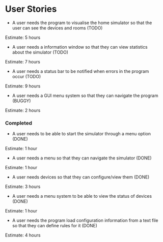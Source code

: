 # User Stories

- A user needs the program to visualise the home simulator so that the user can see the devices and rooms (TODO)

Estimate: 5 hours

- A user needs a information window so that they can view statistics about the simulator (TODO)

Estimate: 7 hours

- A user needs a status bar to be notified when errors in the program occur (TODO)

Estimate: 9 hours

- A user needs a GUI menu system so that they can navigate the program (BUGGY)

Estimate: 2 hours

### Completed

- A user needs to be able to start the simulator through a menu option (DONE)

Estimate: 1 hour

- A user needs a menu so that they can navigate the simulator (DONE)

Estimate: 1 hour

- A user needs devices so that they can configure/view them (DONE)

Estimate: 3 hours

- A user needs a menu system to be able to view the status of devices (DONE)

Estimate: 1 hour

- A user needs the program load configuration information from a text file so that they can define rules for it (DONE)

Estimate: 4 hours
